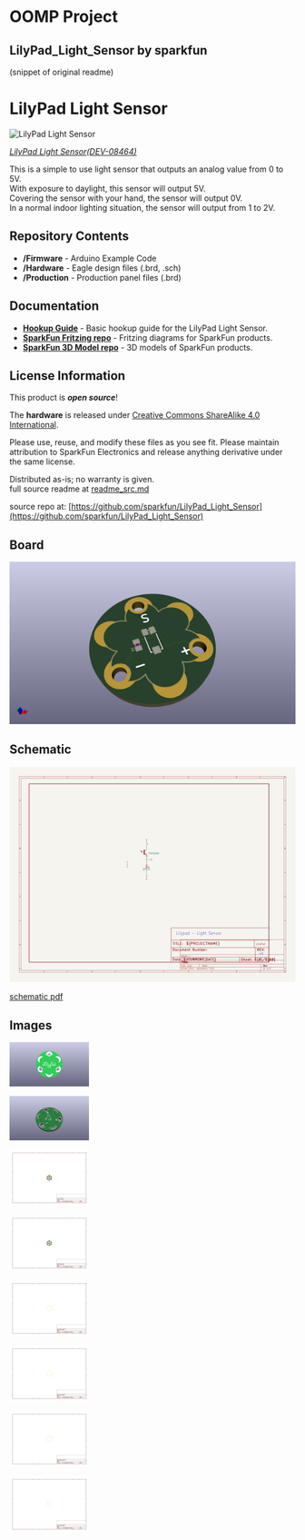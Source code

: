 # OOMP Project  
## LilyPad_Light_Sensor  by sparkfun  
  
(snippet of original readme)  
  
LilyPad Light Sensor  
========================================  
  
![LilyPad Light Sensor](https://cdn.sparkfun.com//assets/parts/1/3/5/8/08464-01.jpg)  
  
[*LilyPad Light Sensor(DEV-08464)*](https://www.sparkfun.com/products/8464)  
  
This is a simple to use light sensor that outputs an analog value from 0 to 5V.   
With exposure to daylight, this sensor will output 5V.   
Covering the sensor with your hand, the sensor will output 0V.   
In a normal indoor lighting situation, the sensor will output from 1 to 2V.  
  
Repository Contents  
-------------------  
* **/Firmware** - Arduino Example Code  
* **/Hardware** - Eagle design files (.brd, .sch)  
* **/Production** - Production panel files (.brd)  
  
Documentation  
--------------  
* **[Hookup Guide](https://learn.sparkfun.com/tutorials/lilypad-light-sensor-hookup-guide)** - Basic hookup guide for the LilyPad Light Sensor.  
* **[SparkFun Fritzing repo](https://github.com/sparkfun/Fritzing_Parts)** - Fritzing diagrams for SparkFun products.  
* **[SparkFun 3D Model repo](https://github.com/sparkfun/3D_Models)** - 3D models of SparkFun products.   
  
  
License Information  
-------------------  
This product is _**open source**_!   
  
The **hardware** is released under [Creative Commons ShareAlike 4.0 International](https://creativecommons.org/licenses/by-sa/4.0/).  
  
Please use, reuse, and modify these files as you see fit. Please maintain attribution to SparkFun Electronics and release anything derivative under the same license.  
  
Distributed as-is; no warranty is given.  
  full source readme at [readme_src.md](readme_src.md)  
  
source repo at: [https://github.com/sparkfun/LilyPad_Light_Sensor](https://github.com/sparkfun/LilyPad_Light_Sensor)  
## Board  
  
[![working_3d.png](working_3d_600.png)](working_3d.png)  
## Schematic  
  
[![working_schematic.png](working_schematic_600.png)](working_schematic.png)  
  
[schematic pdf](working_schematic.pdf)  
## Images  
  
[![working_3D_bottom.png](working_3D_bottom_140.png)](working_3D_bottom.png)  
  
[![working_3D_top.png](working_3D_top_140.png)](working_3D_top.png)  
  
[![working_assembly_page_01.png](working_assembly_page_01_140.png)](working_assembly_page_01.png)  
  
[![working_assembly_page_02.png](working_assembly_page_02_140.png)](working_assembly_page_02.png)  
  
[![working_assembly_page_03.png](working_assembly_page_03_140.png)](working_assembly_page_03.png)  
  
[![working_assembly_page_04.png](working_assembly_page_04_140.png)](working_assembly_page_04.png)  
  
[![working_assembly_page_05.png](working_assembly_page_05_140.png)](working_assembly_page_05.png)  
  
[![working_assembly_page_06.png](working_assembly_page_06_140.png)](working_assembly_page_06.png)  
